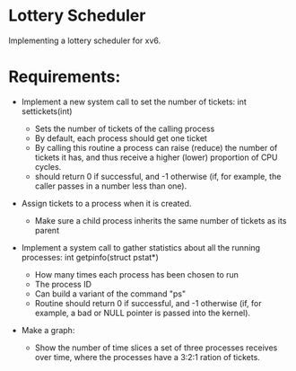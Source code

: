 # Lottery Scheduler
Implementing a lottery scheduler for xv6.

# Requirements:
* Implement a new system call to set the number of tickets: int settickets(int)
  - Sets the number of tickets of the calling process
  - By default, each process should get one ticket
  - By calling this routine a process can raise (reduce) the number of tickets it has, and thus receive a higher (lower) proportion of CPU cycles.
  - should return 0 if successful, and -1 otherwise (if, for example, the caller passes in a number less than one).
 
* Assign tickets to a process when it is created.
  - Make sure a child process inherits the same number of tickets as its parent
  
* Implement a system call to gather statistics about all the running processes: int getpinfo(struct pstat*)
  - How many times each process has been chosen to run
  - The process ID
  - Can build a variant of the command "ps"
  - Routine should return 0 if successful, and -1 otherwise (if, for example, a bad or NULL pointer is passed into the kernel).
  
* Make a graph:
  - Show the number of time slices a set of three processes receives over time, where the processes have a 3:2:1 ration of tickets.
